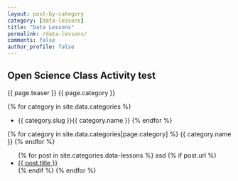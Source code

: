 ```yaml
---
layout: post-by-category
category: [data-lessons]
title: "Data Lessons"
permalink: /data-lessons/
comments: false
author_profile: false
---
```


## Open Science Class Activity test

  {{ page.teaser }}
 {{ page.category }}


  {% for category in site.data.categories %}
  - {{ category.slug }}{{ category.name }}
  {% endfor %}


  {% for category in site.data.categories[page.category]  %}
    {{ category.name }}
  {% endfor %}



  <ul>
    {% for post in site.categories.data-lessons %}
    asd
      {% if post.url %}
          <li><a href="{{ post.url }}">{{ post.title }}</a></li>
      {% endif %}
    {% endfor %}
  </ul>

